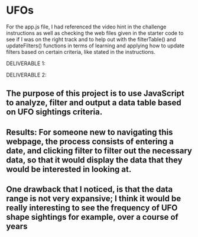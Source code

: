 # UFOs

For the app.js file, I had referenced the video hint in the challenge instructions as well as checking the web files given in the starter code to see if I was on the right track and to help out with the filterTable() and updateFilters() functions in terms of learning and applying how to update filters based on certain criteria, like stated in the instructions. 


DELIVERABLE 1: 







DELIVERABLE 2: 
## The purpose of this project is to use JavaScript to analyze, filter and output a data table based on UFO sightings criteria. 

## Results: For someone new to navigating this webpage, the process consists of entering a date, and clicking filter to filter out the necessary data, so that it would display the data that they would be interested in looking at. 

## One drawback that I noticed, is that the data range is not very expansive; I think it would be really interesting to see the frequency of UFO shape sightings for example, over a course of years

